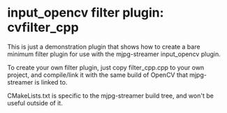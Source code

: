input_opencv filter plugin: cvfilter_cpp
========================================

This is just a demonstration plugin that shows how to create a bare minimum
filter plugin for use with the mjpg-streamer input_opencv plugin.

To create your own filter plugin, just copy filter_cpp.cpp to your own project,
and compile/link it with the same build of OpenCV that mjpg-streamer is linked
to.

CMakeLists.txt is specific to the mjpg-streamer build tree, and won't be useful
outside of it.
